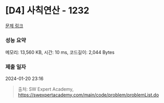 # [D4] 사칙연산 - 1232 

[문제 링크](https://swexpertacademy.com/main/code/problem/problemDetail.do?contestProbId=AV141J8KAIcCFAYD) 

### 성능 요약

메모리: 13,560 KB, 시간: 10 ms, 코드길이: 2,044 Bytes

### 제출 일자

2024-01-20 23:16



> 출처: SW Expert Academy, https://swexpertacademy.com/main/code/problem/problemList.do